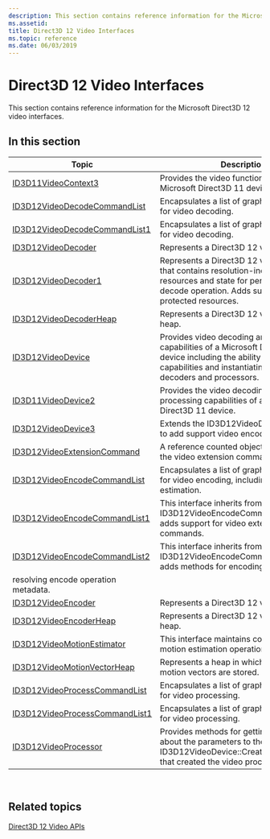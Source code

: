 ```yaml
---
description: This section contains reference information for the Microsoft Direct3D 12 video interfaces.
ms.assetid: 
title: Direct3D 12 Video Interfaces
ms.topic: reference
ms.date: 06/03/2019
---
```


# Direct3D 12 Video Interfaces

This section contains reference information for the Microsoft Direct3D 12 video interfaces.

## In this section



| Topic                                                                                | Description                                                                                              |
|---------------------------------------------------------------------------------------|----------------------------------------------------------------------------------------------------------|
| [ID3D11VideoContext3](/windows/desktop/api/d3d11_4/nn-d3d11_4-id3d11videocontext3)  | Provides the video functionality of a Microsoft Direct3D 11 device. |
| [ID3D12VideoDecodeCommandList](/windows/desktop/api/d3d12video/nn-d3d12video-id3d12videodecodecommandlist)  | Encapsulates a list of graphics commands for video decoding.|
| [ID3D12VideoDecodeCommandList1](/windows/desktop/api/d3d12video/nn-d3d12video-id3d12videodecodecommandlist1)  | Encapsulates a list of graphics commands for video decoding.|
| [ID3D12VideoDecoder](/windows/desktop/api/d3d12video/nn-d3d12video-id3d12videodecoder)  | Represents a Direct3D 12 video decoder.|
| [ID3D12VideoDecoder1](/windows/desktop/api/d3d12video/nn-d3d12video-id3d12videodecoder1)  | Represents a Direct3D 12 video decoder that contains resolution-independent resources and state for performing the decode operation. Adds support for protected resources.|
| [ID3D12VideoDecoderHeap](/windows/desktop/api/d3d12video/nn-d3d12video-id3d12videodecoderheap)  | Represents a Direct3D 12 video decoder heap.|
| [ID3D12VideoDevice](/windows/desktop/api/d3d12video/nn-d3d12video-id3d12videodevice)  | Provides video decoding and processing capabilities of a Microsoft Direct3D 12 device including the ability to query video capabilities and instantiating video decoders and processors.|
| [ID3D11VideoDevice2](/windows/desktop/api/d3d11_4/nn-d3d11_4-id3d11videodevice2)  | Provides the video decoding and video processing capabilities of a Microsoft Direct3D 11 device.|
| [ID3D12VideoDevice3](/windows/desktop/api/d3d12video/nn-d3d12video-id3d12videodevice3)  | Extends the ID3D12VideoDevice interface to add support video encoding capabilities.|
| [ID3D12VideoExtensionCommand](/windows/desktop/api/d3d12video/nn-d3d12video-id3d12videoextensioncommand)  | A reference counted object representing the video extension command.|
| [ID3D12VideoEncodeCommandList](/windows/desktop/api/d3d12video/nn-d3d12video-id3d12videoencodecommandlist)  | Encapsulates a list of graphics commands for video encoding, including motion estimation.|
| [ID3D12VideoEncodeCommandList1](/windows/desktop/api/d3d12video/nn-d3d12video-id3d12videoencodecommandlist1)  | This interface inherits from ID3D12VideoEncodeCommandList and adds support for video extension commands.|
| [ID3D12VideoEncodeCommandList2](/windows/desktop/api/d3d12video/nn-d3d12video-id3d12videoencodecommandlist2)  | This interface inherits from ID3D12VideoEncodeCommandList1 and adds methods for encoding video and 
resolving encode operation metadata.|
| [ID3D12VideoEncoder](/windows/desktop/api/d3d12video/nn-d3d12video-id3d12videoencoder)  | Represents a Direct3D 12 video encoder.|
| [ID3D12VideoEncoderHeap](/windows/desktop/api/d3d12video/nn-d3d12video-id3d12videoencoderheap)  | Represents a Direct3D 12 video encoder heap.|
| [ID3D12VideoMotionEstimator](/windows/desktop/api/d3d12video/nn-d3d12video-id3d12videomotionestimator)  | This interface maintains context for video motion estimation operations.|
| [ID3D12VideoMotionVectorHeap](/windows/desktop/api/d3d12video/nn-d3d12video-id3d12videomotionvectorheap)  | Represents a heap in which estimated motion vectors are stored.|
| [ID3D12VideoProcessCommandList](/windows/desktop/api/d3d12video/nn-d3d12video-id3d12videoprocesscommandlist)  | Encapsulates a list of graphics commands for video processing.|
| [ID3D12VideoProcessCommandList1](/windows/desktop/api/d3d12video/nn-d3d12video-id3d12videoprocesscommandlist1)  | Encapsulates a list of graphics commands for video processing.|
| [ID3D12VideoProcessor](/windows/desktop/api/d3d12video/nn-d3d12video-id3d12videoprocessor)  | Provides methods for getting information about the parameters to the call to ID3D12VideoDevice::CreateVideoProcessor that created the video processor.|



 

## Related topics

<dl> <dt>

[Direct3D 12 Video APIs](direct3d-12-video-apis.md)
</dt> </dl>

 

 




